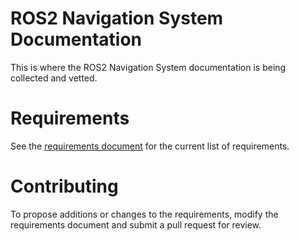 # ROS2 Navigation System Documentation
This is where the ROS2 Navigation System documentation is being collected and vetted.

# Requirements
See the [requirements document](requirements/requirements.md) for the current list of requirements.

# Contributing
To propose additions or changes to the requirements, modify the requirements document and submit a pull request for review.
